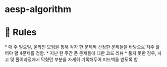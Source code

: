# aesp-algorithm
<h1>🖤 Rules</h1> 
* 매 주 일요일, 온라인 모임을 통해 각자 한 문제씩 선정한 문제들을 바탕으로 차주 풀어야 할 4문제를 정함. 
* 지난 한 주간 푼 문제들에 대한 코드 리뷰
* 풀지 못한 경우, 사고 및 풀이과정에서 막혔던 부분을 자세히 기록해두어 피드백을 받도록 함
